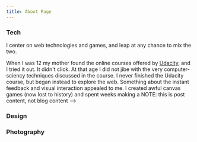 ```yaml
---
title: About Page
---
```


### Tech

I center on web technologies and games, and leap at any chance to mix the two.

When I was 12 my mother found the online courses offered by [Udacity](https://en.wikipedia.org/wiki/Udacity), and I tried it out. It didn't click. At that age I did not jibe with the very computer-sciency techniques discussed in the course. I never finished the Udacity course, but began instead to explore the web. Something about the instant feedback and visual interaction appealed to me. I created awful canvas games (now lost to history) and spent weeks making a NOTE: this is post content, not blog content -->

 ### Design



### Photography